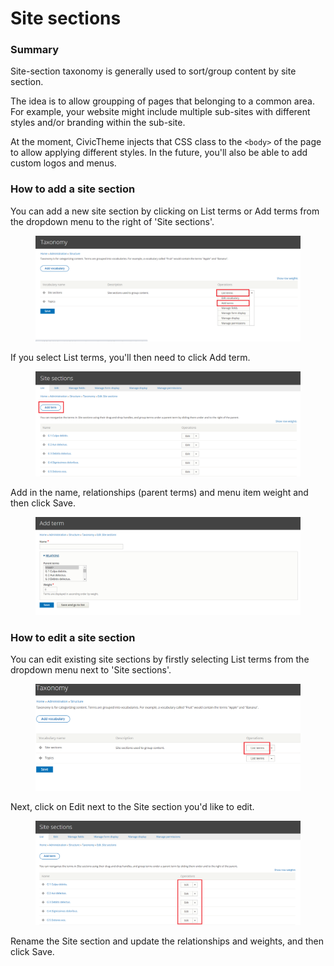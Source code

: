 # Site sections

### Summary

Site-section taxonomy is generally used to sort/group content by site section. &#x20;

The idea is to allow groupping of pages that belonging to a common area. For example, your website might include multiple sub-sites with different styles and/or branding within the sub-site.&#x20;

At the moment, CivicTheme injects that CSS class to the `<body>` of the page to allow applying different styles. In the future, you'll also be able to add custom logos and menus.

### How to add a site section

You can add a new site section by clicking on List terms or Add terms from the dropdown menu to the right of 'Site sections'.&#x20;

<figure><img src="../../.gitbook/assets/image (124).png" alt=""><figcaption></figcaption></figure>

If you select List terms, you'll then need to click Add term.

<figure><img src="../../.gitbook/assets/image (70).png" alt=""><figcaption></figcaption></figure>

Add in the name, relationships (parent terms) and menu item weight and then click Save.&#x20;

<figure><img src="../../.gitbook/assets/image (55).png" alt=""><figcaption></figcaption></figure>

### How to edit a site section

You can edit existing site sections by firstly selecting List terms from the dropdown menu next to 'Site sections'.&#x20;

<figure><img src="../../.gitbook/assets/image (141).png" alt=""><figcaption></figcaption></figure>

Next, click on Edit next to the Site section you'd like to edit.

<figure><img src="../../.gitbook/assets/image (111).png" alt=""><figcaption></figcaption></figure>

Rename the Site section and update the relationships and weights, and then click Save.

